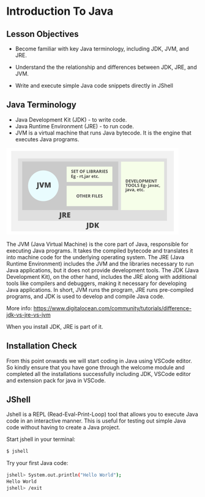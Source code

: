 
# Introduction To Java

## Lesson Objectives

 -  Become familiar with key Java terminology, including JDK, JVM, and JRE.

  - Understand the the relationship and differences between JDK, JRE, and JVM.

  - Write and execute simple Java code snippets directly in JShell 


## Java Terminology

- Java Development Kit (JDK) - to write code.
- Java Runtime Environment (JRE) - to run code.
- JVM is a virtual machine that runs Java bytecode. It is the engine that executes Java programs.


<img src="jdk.png" width="450">


 The JVM (Java Virtual Machine) is the core part of Java, responsible for executing Java programs. It takes the compiled bytecode and translates it into machine code for the underlying operating system. The JRE (Java Runtime Environment) includes the JVM and the libraries necessary to run Java applications, but it does not provide development tools. The JDK (Java Development Kit), on the other hand, includes the JRE along with additional tools like compilers and debuggers, making it necessary for developing Java applications. In short, JVM runs the program, JRE runs pre-compiled programs, and JDK is used to develop and compile Java code.

More info: https://www.digitalocean.com/community/tutorials/difference-jdk-vs-jre-vs-jvm

When you install JDK, JRE is part of it.

## Installation Check

From this point onwards we will start coding in Java using VSCode editor. So kindly ensure that you have gone through the welcome module and completed all the installations successfully including JDK, VSCode editor and extension pack for java in VSCode.

## JShell

Jshell is a REPL (Read-Eval-Print-Loop) tool that allows you to execute Java code in an interactive manner. This is useful for testing out simple Java code without having to create a Java project.

Start jshell in your terminal:

```bash
$ jshell
```

Try your first Java code:

```bash
jshell> System.out.println("Hello World");
Hello World
jshell> /exit
```


